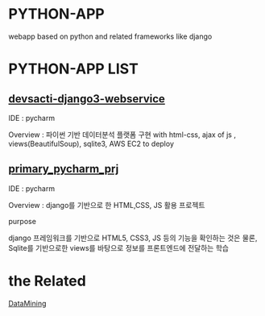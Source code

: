 # PYTHON-APP
webapp based on python and related frameworks like django

# PYTHON-APP LIST

## [devsacti-django3-webservice](https://github.com/devsacti/devsacti-django3-webservice)
IDE : pycharm

Overview : 파이썬 기반 데이터분석 플랫폼 구현 with html-css, ajax of js , views(BeautifulSoup), sqlite3, AWS EC2 to deploy

## [primary_pycharm_prj](/Impls/primary_pycharm_prj/)
IDE : pycharm

Overview : django를 기반으로 한 HTML,CSS, JS 활용 프로젝트

purpose

django 프레임워크를 기반으로 HTML5, CSS3, JS 등의 기능을 확인하는 것은 물론, Sqlite를 기반으로한 views를 바탕으로 정보를 프론트엔드에 전달하는 학습

# the Related
[DataMining](https://github.com/devsacti/DataMining)

